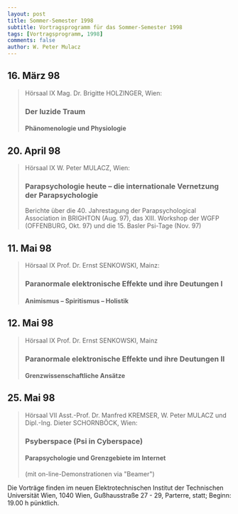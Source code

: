 ```yaml
---
layout: post
title: Sommer-Semester 1998
subtitle: Vortragsprogramm für das Sommer-Semester 1998
tags: [Vortragsprogramm, 1998]
comments: false
author: W. Peter Mulacz
---
```


## 16. März 98
> Hörsaal IX	Mag. Dr. Brigitte HOLZINGER, Wien:
> ### Der luzide Traum
> #### Phänomenologie und Physiologie

## 20. April 98
> Hörsaal IX	W. Peter MULACZ, Wien:
> ### Parapsychologie heute – die internationale Vernetzung der Parapsychologie
> Berichte über die 40. Jahrestagung der Parapsychological Association in BRIGHTON (Aug. 97), das XIII. Workshop der WGFP (OFFENBURG, Okt. 97) und die 15. Basler Psi-Tage (Nov. 97)


## 11. Mai 98
> Hörsaal IX	Prof. Dr. Ernst SENKOWSKI, Mainz:
> ### Paranormale elektronische Effekte und ihre Deutungen I 
> #### Animismus – Spiritismus – Holistik


## 12. Mai 98
> Hörsaal IX	Prof. Dr. Ernst SENKOWSKI, Mainz
> ### Paranormale elektronische Effekte und ihre Deutungen II
> #### Grenzwissenschaftliche Ansätze


## 25. Mai 98
> Hörsaal VII	Asst.-Prof. Dr. Manfred KREMSER, W. Peter MULACZ und Dipl.-Ing. Dieter SCHORNBÖCK, Wien:
> ### Psyberspace (Psi in Cyberspace)
> #### Parapsychologie und Grenzgebiete im Internet
> (mit on-line-Demonstrationen via "Beamer")

Die Vorträge finden im neuen Elektrotechnischen Institut der Technischen Universität  Wien, 1040 Wien,  Gußhausstraße 27 - 29, Parterre, statt; Beginn: 19.00 h pünktlich.
          